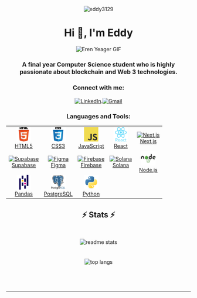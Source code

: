<p align="center"> 
  <img src="https://komarev.com/ghpvc/?username=eddy3129&label=Profile%20views&color=0e75b6&style=flat" alt="eddy3129" /> 
</p>

<h1 align="center">Hi 👋, I'm Eddy</h1>
<p align="center">
  <img src="https://tenor.com/view/eren-eren-yeager-freedom-sky-anime-gif-27648718" alt="Eren Yeager GIF" />
</p>
<h3 align="center">A final year Computer Science student who is highly passionate about blockchain and Web 3 technologies.</h3>

<h3 align="center">Connect with me:</h3>
<p align="center">
  <a href="https://www.linkedin.com/in/fongyew-lim/" target="blank">
    <img style="vertical-align: middle; height: 40px;" src="https://img.shields.io/badge/LinkedIn-0A66C2?style=for-the-badge&logo=linkedin&logoColor=white" alt="LinkedIn" />
  </a>
  <a href="mailto:limfongyew.lfy@gmail.com" target="blank">
    <img style="vertical-align: middle; height: 40px;" src="https://img.shields.io/badge/Gmail-D14836?style=for-the-badge&logo=gmail&logoColor=white" alt="Gmail"/>
  </a>

</p>

<h3 align="center">Languages and Tools:</h3>
<table align="center">
  <tr>
    <td align="center">
      <a href="https://www.w3.org/html/" target="_blank" rel="noreferrer">
        <img src="https://raw.githubusercontent.com/devicons/devicon/master/icons/html5/html5-original-wordmark.svg" alt="HTML5" width="40" height="40"/><br>HTML5
      </a>
    </td>
    <td align="center">
      <a href="https://www.w3schools.com/css/" target="_blank" rel="noreferrer">
        <img src="https://raw.githubusercontent.com/devicons/devicon/master/icons/css3/css3-original-wordmark.svg" alt="CSS3" width="40" height="40"/><br>CSS3
      </a>
    </td>
    <td align="center">
      <a href="https://developer.mozilla.org/en-US/docs/Web/JavaScript" target="_blank" rel="noreferrer">
        <img src="https://raw.githubusercontent.com/devicons/devicon/master/icons/javascript/javascript-original.svg" alt="JavaScript" width="40" height="40"/><br>JavaScript
      </a>
    </td>
    <td align="center">
      <a href="https://reactjs.org/" target="_blank" rel="noreferrer">
        <img src="https://raw.githubusercontent.com/devicons/devicon/master/icons/react/react-original-wordmark.svg" alt="React" width="40" height="40"/><br>React
      </a>
    </td>
    <td align="center">
      <a href="https://nextjs.org/" target="_blank" rel="noreferrer">
        <img src="https://cdn.worldvectorlogo.com/logos/nextjs-2.svg" alt="Next.js" width="40" height="40"/><br>Next.js
      </a>
    </td>
  </tr>
  <tr>
    <td align="center">
      <a href="https://supabase.io/" target="_blank" rel="noreferrer">
        <img src="https://www.vectorlogo.zone/logos/supabase/supabase-icon.svg" alt="Supabase" width="40" height="40"/><br>Supabase
      </a>
    </td>
    <td align="center">
      <a href="https://www.figma.com/" target="_blank" rel="noreferrer">
        <img src="https://www.vectorlogo.zone/logos/figma/figma-icon.svg" alt="Figma" width="40" height="40"/><br>Figma
      </a>
    </td>
    <td align="center">
      <a href="https://firebase.google.com/" target="_blank" rel="noreferrer">
        <img src="https://www.vectorlogo.zone/logos/firebase/firebase-icon.svg" alt="Firebase" width="40" height="40"/><br>Firebase
      </a>
    </td>
    <td align="center">
      <a href="https://solana.com/" target="_blank" rel="noreferrer">
        <img src="https://cdn.worldvectorlogo.com/logos/solana.svg" alt="Solana" width="40" height="40"/><br>Solana
      </a>
    </td>
    <td align="center">
      <a href="https://nodejs.org" target="_blank" rel="noreferrer">
        <img src="https://raw.githubusercontent.com/devicons/devicon/master/icons/nodejs/nodejs-original-wordmark.svg" alt="Node.js" width="40" height="40"/><br>Node.js
      </a>
    </td>
  </tr>
  <tr>
    <td align="center">
      <a href="https://pandas.pydata.org/" target="_blank" rel="noreferrer">
        <img src="https://raw.githubusercontent.com/devicons/devicon/2ae2a900d2f041da66e950e4d48052658d850630/icons/pandas/pandas-original.svg" alt="Pandas" width="40" height="40"/><br>Pandas
      </a>
    </td>
    <td align="center">
      <a href="https://www.postgresql.org" target="_blank" rel="noreferrer">
        <img src="https://raw.githubusercontent.com/devicons/devicon/master/icons/postgresql/postgresql-original-wordmark.svg" alt="PostgreSQL" width="40" height="40"/><br>PostgreSQL
      </a>
    </td>
    <td align="center">
      <a href="https://www.python.org" target="_blank" rel="noreferrer">
        <img src="https://raw.githubusercontent.com/devicons/devicon/master/icons/python/python-original.svg" alt="Python" width="40" height="40"/><br>Python
      </a>
    </td>
  </tr>
</table>

<h2 align="center">⚡ Stats ⚡</h2>
<br>
<div align="center">
  <img width=390 src="https://github-readme-stats.vercel.app/api?username=eddy3129&count_private=true&show_icons=true&theme=react&rank_icon=github&border_radius=10" alt="readme stats" style="margin: 10px;"/>
  <br/>
  <br/>
  <img width=325 src="https://github-readme-stats.vercel.app/api/top-langs/?username=eddy3129&hide=HTML&langs_count=8&layout=compact&theme=react&border_radius=10&size_weight=0.5&count_weight=0.5&exclude_repo=github-readme-stats" alt="top langs" style="margin: 10px;"/>
</div>

<br/><br/>

<hr/>
